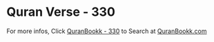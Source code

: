 # Quran Verse - 330 

For more infos, Click [QuranBookk - 330](https://www.quranbookk.com/quran/search?q=330) to Search at [QuranBookk.com](http://quranbookk.com/)